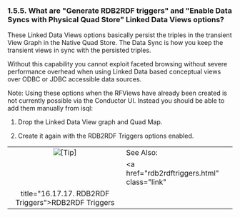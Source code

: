 <div>

<div>

<div>

<div>

### 1.5.5. What are "Generate RDB2RDF triggers" and "Enable Data Syncs with Physical Quad Store" Linked Data Views options?

</div>

</div>

</div>

These Linked Data Views options basically persist the triples in the
transient View Graph in the Native Quad Store. The Data Sync is how you
keep the transient views in sync with the persisted triples.

Without this capability you cannot exploit faceted browsing without
severe performance overhead when using Linked Data based conceptual
views over ODBC or JDBC accessible data sources.

Note: Using these options when the RFViews have already been created is
not currently possible via the Conductor UI. Instead you should be able
to add them manually from isql:

<div>

1.  Drop the Linked Data View graph and Quad Map.

2.  Create it again with the RDB2RDF Triggers options enabled.

</div>

<div>

|                            |                                                         |
|:--------------------------:|:--------------------------------------------------------|
| ![\[Tip\]](images/tip.png) | See Also:                                               |
|                            | <a href="rdb2rdftriggers.html" class="link"             
                              title="16.17.17. RDB2RDF Triggers">RDB2RDF Triggers</a>  |

</div>

</div>
